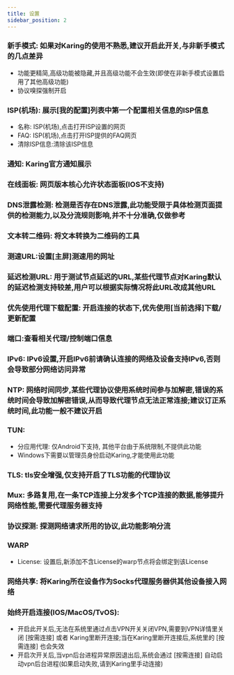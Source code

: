 ```yaml
---
title: 设置
sidebar_position: 2
---
```



### 新手模式: 如果对Karing的使用不熟悉,建议开启此开关,与非新手模式的几点差异
- 功能更精简,高级功能被隐藏,并且高级功能不会生效(即使在非新手模式设置启用了其他高级功能)
- 协议嗅探强制开启

### ISP(机场): 展示[我的配置]列表中第一个配置相关信息的ISP信息
- 名称: ISP(机场),点击打开ISP设置的网页
- FAQ: ISP(机场),点击打开ISP提供的FAQ网页
- 清除ISP信息:清除该ISP信息

### 通知: Karing官方通知展示

### 在线面板: 网页版本核心允许状态面板(IOS不支持)

### DNS泄露检测: 检测是否存在DNS泄露,此功能受限于具体检测页面提供的检测能力,以及分流规则影响,并不十分准确,仅做参考

### 文本转二维码: 将文本转换为二维码的工具

### 测速URL:设置[主屏]测速用的网址
### 延迟检测URL: 用于测试节点延迟的URL,某些代理节点对Karing默认的延迟检测支持较差,用户可以根据实际情况将此URL改成其他URL

### 优先使用代理下载配置: 开启连接的状态下,优先使用[当前选择]下载/更新配置

### 端口:查看相关代理/控制端口信息

### IPv6: IPv6设置,开启IPv6前请确认连接的网络及设备支持IPv6,否则会导致部分网络访问异常

### NTP: 网络时间同步,某些代理协议使用系统时间参与加解密,错误的系统时间会导致加解密错误,从而导致代理节点无法正常连接;建议订正系统时间,此功能一般不建议开启

### TUN: 
- 分应用代理: 仅Android下支持, 其他平台由于系统限制,不提供此功能
- Windows下需要以管理员身份启动Karing,才能使用此功能

### TLS: tls安全增强,仅支持开启了TLS功能的代理协议

### Mux: 多路复用,在一条TCP连接上分发多个TCP连接的数据,能够提升网络性能,需要代理服务器支持

### 协议探测: 探测网络请求所用的协议,此功能影响分流

### WARP
- License: 设置后,新添加不含License的warp节点将会绑定到该License

### 网络共享: 将Karing所在设备作为Socks代理服务器供其他设备接入网络

### 始终开启连接(IOS/MacOS/TvOS): 
- 开启此开关后,无法在系统里通过点击VPN开关关闭VPN,需要到VPN详情里关闭 [按需连接] 或者 Karing里断开连接;当在Karing里断开连接后,系统里的 [按需连接] 也会失效
- 开启次开关后,当vpn后台进程异常原因退出后,系统会通过 [按需连接] 自动启动vpn后台进程(如果启动失败,请到Karing里手动连接)